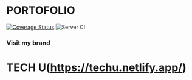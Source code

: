 # PORTOFOLIO

[![Coverage Status](https://coveralls.io/repos/github/fabriceumuhire/PORTOFOLIO/badge.svg?branch=master)](https://coveralls.io/github/fabriceumuhire/PORTOFOLIO?branch=master)
![Server CI](https://github.com/fabriceumuhire/PORTOFOLIO/workflows/Server%20CI/badge.svg?branch=master)


### Visit my brand

# TECH U(https://techu.netlify.app/)
